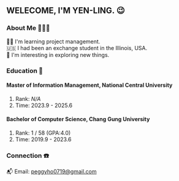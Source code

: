 ## WELECOME, I'M YEN-LING. 😉


### About Me 👩🏻‍💼

💪🏻 I'm learning project management. <br/>
🇺🇸 I had been an exchange student in the Illinois, USA. <br/>
🌟 I'm interesting in exploring new things.


### Education 📖

#### Master of Information Management, National Central University
1. Rank: *N/A*
2. Time: 2023.9 - 2025.6

#### Bachelor of Computer Science, Chang Gung University
1. Rank: 1 / 58 (GPA:4.0)
2. Time: 2019.9 - 2023.6


### Connection ☎️
📬 Email: [peggyho0719@gmail.com](mailto:peggyho0719@gmail.com) <br/>
<!--🏡 Website: [https://yen-ling19.github.io/personal_page/](https://yen-ling19.github.io/personal_page/) <br/>
🎨️ Bolgs: [https://medium.com/@peggyho0719/about](https://medium.com/@peggyho0719/about) -->


<!-- ![Anurag's github stats](https://github-readme-stats.vercel.app/api?username=Yen-Ling19&theme=tokyonight) -->
<!-- ![Top Langs](https://github-readme-stats.vercel.app/api/top-langs/?username=Yen-Ling19&layout=compact&theme=tokyonight) -->
